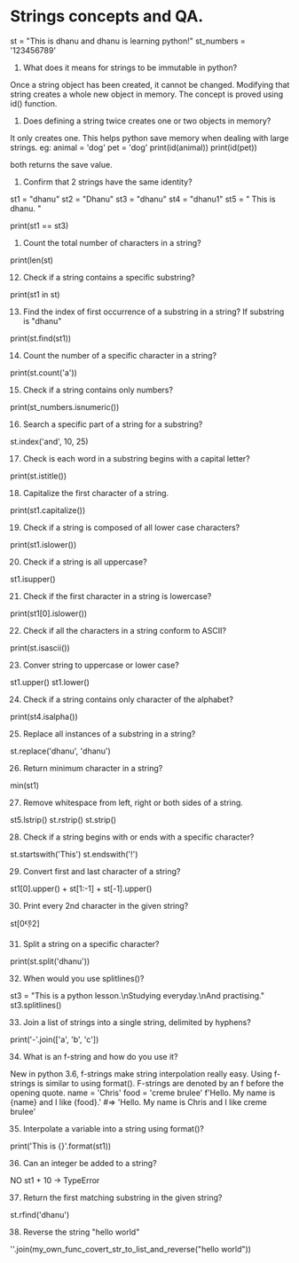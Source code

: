 # Strings concepts and QA.

st = "This is dhanu and dhanu is learning python!"
st_numbers = '123456789'

1. What does it means for strings to be immutable in python?

Once a string object has been created, it cannot be changed. Modifying that string creates a whole new object in memory. The concept is proved using id() function.

1. Does defining a string twice creates one or two objects in memory?

It only creates one. This helps python save memory when dealing with large strings.
eg:
animal = 'dog'
pet = 'dog'
print(id(animal))
print(id(pet))

both returns the save value.


1. Confirm that 2 strings have the same identity?

st1 = "dhanu"
st2 = "Dhanu"
st3 = "dhanu"
st4 = "dhanu1"
st5 = "    This is dhanu.     "

print(st1 == st3)

1. Count the total number of characters in a string?

print(len(st)

12. Check if a string contains a specific substring?

print(st1 in st)

13. Find the index of first occurrence of a substring in a string? If substring is "dhanu"

print(st.find(st1))

14. Count the number of a specific character in a string?

print(st.count('a'))

15. Check if a string contains only numbers?

print(st_numbers.isnumeric())

16. Search a specific part of a string for a substring?

st.index('and', 10, 25)

17. Check is each word in a substring begins with a capital letter?

print(st.istitle())

18. Capitalize the first character of a string.

print(st1.capitalize())

19. Check if a string is composed of all lower case characters?

print(st1.islower())

20. Check if a string is all uppercase?

st1.isupper()

21. Check if the first character in a string is lowercase?

print(st1[0].islower())

22. Check if all the characters in a string conform to ASCII?

print(st.isascii())

23. Conver string to uppercase or lower case?

st1.upper()
st1.lower()

24. Check if a string contains only character of the alphabet?

print(st4.isalpha())

25. Replace all instances of a substring in a string?

st.replace('dhanu', 'dhanu')

26. Return minimum character in a string?

min(st1)

27. Remove whitespace from left, right or both sides of a string.

st5.lstrip()
st.rstrip()
st.strip()

28. Check if a string begins with or ends with a specific character?

  st.startswith('This')
  st.endswith('!')

29. Convert first and last character of a string?

  st1[0].upper() + st[1:-1] + st[-1].upper()


30. Print every 2nd character in the given string?

  st[0:-1:2]


31. Split a string on a specific character?

  print(st.split('dhanu'))

32. When would you use splitlines()?

  st3 = "This is a python lesson.\nStudying everyday.\nAnd practising."
  st3.splitlines()

33. Join a list of strings into a single string, delimited by hyphens?

  print('-'.join(['a', 'b', 'c'])

34. What is an f-string and how do you use it?

  New in python 3.6, f-strings make string interpolation really easy. Using f-strings is similar to using format(). F-strings are denoted by an f before the opening quote.
  name = 'Chris'
  food = 'creme brulee'
  f'Hello. My name is {name} and I like {food}.'
  #=> 'Hello. My name is Chris and I like creme brulee'

35. Interpolate a variable into a string using format()?

  print('This is {}'.format(st1))

36. Can an integer be added to a string?

  NO
  st1 + 10 -> TypeError

37. Return the first matching substring in the given string?

  st.rfind('dhanu')

38. Reverse the string "hello world"

  ''.join(my_own_func_covert_str_to_list_and_reverse("hello world"))
